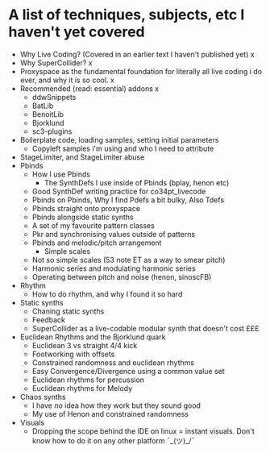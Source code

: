 # A list of techniques, subjects, etc I haven't yet covered

- Why Live Coding? (Covered in an earlier text I haven't published yet) x
- Why SuperCollider? x
- Proxyspace as the fundamental foundation for literally all live coding i do ever, and why it is so cool. x
- Recommended (read: essential) addons x
   - ddwSnippets
   - BatLib
   - BenoitLib
   - Bjorklund
   - sc3-plugins
- Boilerplate code, loading samples, setting initial parameters
    - Copyleft samples i'm using and who I need to attribute 
- StageLimiter, and StageLimiter abuse
- Pbinds
    - How I use Pbinds
        - The SynthDefs I use inside of Pbinds (bplay, henon etc)
	- Good SynthDef writing practice for co34pt_livecode
	- Pbinds on Pbinds, Why I find Pdefs a bit bulky, Also Tdefs
    - Pbinds straight onto proxyspace
    - Pbinds alongside static synths
    - A set of my favourite pattern classes
    - Pkr and synchronising values outside of patterns
    - Pbinds and melodic/pitch arrangement
        - Simple scales
	- Not so simple scales (53 note ET as a way to smear pitch)
	- Harmonic series and modulating harmonic series
	- Operating between pitch and noise (henon, sinoscFB)
- Rhythm
    - How to do rhythm, and why I found it so hard
- Static synths
    - Chaning static synths
    - Feedback
    - SuperCollider as a live-codable modular synth that doesn't cost £££
- Euclidean Rhythms and the Bjorklund quark
    - Euclidean 3 vs straight 4/4 kick
    - Footworking with offsets
    - Constrained randomness and euclidean rhythms
    - Easy Convergence/Divergence using a common value set
    - Euclidean rhythms for percussion
    - Euclidean rhythms for Melody
- Chaos synths
    - I have _no_ idea how they work but they sound good
    - My use of Henon and constrained randomness
- Visuals
    - Dropping the scope behind the IDE on linux = instant visuals. Don't know how to do it on any other platform ¯\_(ツ)_/¯
